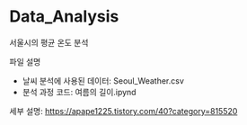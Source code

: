 # Data_Analysis
서울시의 평균 온도 분석

파일 설명
  - 날씨 분석에 사용된 데이터: Seoul_Weather.csv
  - 분석 과정 코드: 여름의 길이.ipynd

세부 설명: https://apape1225.tistory.com/40?category=815520
